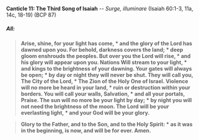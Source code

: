 **Canticle 11: The Third Song of Isaiah** -- _Surge, illuminare_ (Isaiah 60:1-3, 11a, 14c, 18-19) (BCP 87)
##### **All:**
> **Arise, shine, for your light has come, \*
and the glory of the Lord has dawned upon you.
For behold, darkness covers the land; \*
deep gloom enshrouds the peoples.
But over you the Lord will rise, \*
and his glory will appear upon you.
Nations Will stream to your light, \*
and kings to the brightness of your dawning.
Your gates will always be open; \*
by day or night they will never be shut.
They will call you, The City of the Lord, \*
The Zion of the Holy One of Israel.
Violence will no more be heard in your land, \*
ruin or destruction within your borders.
You will call your walls, Salvation, \*
and all your portals, Praise.
The sun will no more be your light by day; \*
by night you will not need the brightness of the moon.
The Lord will be your everlasting light, \* and your God will be your glory.**

> **Glory to the Father, and to the Son, and to the Holy Spirit: \*
as it was in the beginning, is now, and will be for ever. Amen.**
